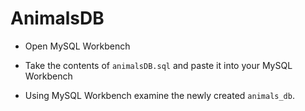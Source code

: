 # AnimalsDB

* Open MySQL Workbench

* Take the contents of `animalsDB.sql` and paste it into your MySQL Workbench

* Using MySQL Workbench examine the newly created `animals_db`.
